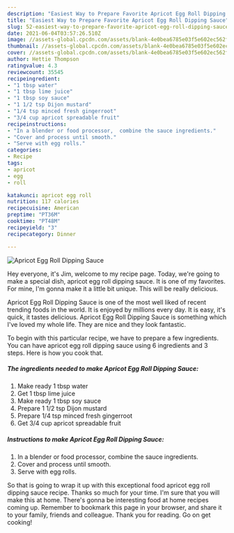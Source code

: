 ```yaml
---
description: "Easiest Way to Prepare Favorite Apricot Egg Roll Dipping Sauce"
title: "Easiest Way to Prepare Favorite Apricot Egg Roll Dipping Sauce"
slug: 52-easiest-way-to-prepare-favorite-apricot-egg-roll-dipping-sauce
date: 2021-06-04T03:57:26.510Z
image: //assets-global.cpcdn.com/assets/blank-4e0bea6785e03f5e602ec562f230caae08da540cada707380b4fe1bbebba43da.png
thumbnail: //assets-global.cpcdn.com/assets/blank-4e0bea6785e03f5e602ec562f230caae08da540cada707380b4fe1bbebba43da.png
cover: //assets-global.cpcdn.com/assets/blank-4e0bea6785e03f5e602ec562f230caae08da540cada707380b4fe1bbebba43da.png
author: Hettie Thompson
ratingvalue: 4.3
reviewcount: 35545
recipeingredient:
- "1 tbsp water"
- "1 tbsp lime juice"
- "1 tbsp soy sauce"
- "1 1/2 tsp Dijon mustard"
- "1/4 tsp minced fresh gingerroot"
- "3/4 cup apricot spreadable fruit"
recipeinstructions:
- "In a blender or food processor,  combine the sauce ingredients."
- "Cover and process until smooth."
- "Serve with egg rolls."
categories:
- Recipe
tags:
- apricot
- egg
- roll

katakunci: apricot egg roll 
nutrition: 117 calories
recipecuisine: American
preptime: "PT36M"
cooktime: "PT48M"
recipeyield: "3"
recipecategory: Dinner

---
```



![Apricot Egg Roll Dipping Sauce](//assets-global.cpcdn.com/assets/blank-4e0bea6785e03f5e602ec562f230caae08da540cada707380b4fe1bbebba43da.png)

Hey everyone, it's Jim, welcome to my recipe page. Today, we're going to make a special dish, apricot egg roll dipping sauce. It is one of my favorites. For mine, I'm gonna make it a little bit unique. This will be really delicious.



Apricot Egg Roll Dipping Sauce is one of the most well liked of recent trending foods in the world. It is enjoyed by millions every day. It is easy, it's quick, it tastes delicious. Apricot Egg Roll Dipping Sauce is something which I've loved my whole life. They are nice and they look fantastic.


To begin with this particular recipe, we have to prepare a few ingredients. You can have apricot egg roll dipping sauce using 6 ingredients and 3 steps. Here is how you cook that.

<!--inarticleads1-->

##### The ingredients needed to make Apricot Egg Roll Dipping Sauce:

1. Make ready 1 tbsp water
1. Get 1 tbsp lime juice
1. Make ready 1 tbsp soy sauce
1. Prepare 1 1/2 tsp Dijon mustard
1. Prepare 1/4 tsp minced fresh gingerroot
1. Get 3/4 cup apricot spreadable fruit




<!--inarticleads2-->

##### Instructions to make Apricot Egg Roll Dipping Sauce:

1. In a blender or food processor,  combine the sauce ingredients.
1. Cover and process until smooth.
1. Serve with egg rolls.




So that is going to wrap it up with this exceptional food apricot egg roll dipping sauce recipe. Thanks so much for your time. I'm sure that you will make this at home. There's gonna be interesting food at home recipes coming up. Remember to bookmark this page in your browser, and share it to your family, friends and colleague. Thank you for reading. Go on get cooking!
